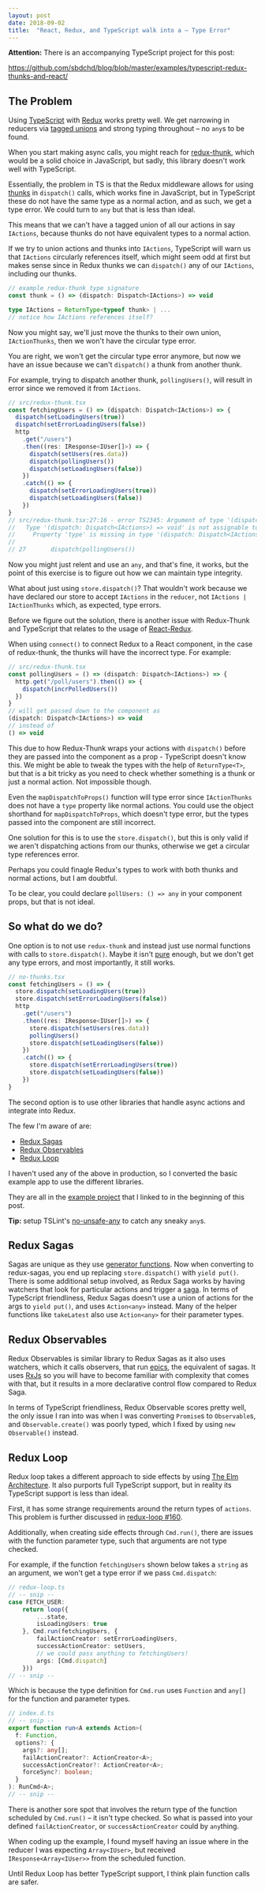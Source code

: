 ```yaml
---
layout: post
date: 2018-09-02
title:  "React, Redux, and TypeScript walk into a – Type Error"
---
```


**Attention:** There is an accompanying TypeScript project for this post:

<https://github.com/sbdchd/blog/blob/master/examples/typescript-redux-thunks-and-react/>


## The Problem

Using [TypeScript][typescript] with [Redux][redux] works pretty well. We get narrowing in
reducers via [tagged unions][tagged unions] and strong typing throughout – no `any`s to be found.

When you start making async calls, you might reach for [redux-thunk][redux-thunk], which would be a solid choice in JavaScript, but sadly, this library doesn't work well with TypeScript.

Essentially, the problem in TS is that the Redux middleware allows for using
[thunks][thunks] in `dispatch()` calls, which works fine in JavaScript, but in
TypeScript these do not have the same type as a normal action, and as such, we
get a type error. We could turn to `any` but that is less than ideal.

This means that we can't have a tagged union of all our actions in say
`IActions`, because thunks do not have equivalent types to a normal action.

If we try to union actions and thunks into `IActions`, TypeScript will warn us
that `IActions` circularly references itself, which might seem odd at first but
makes sense since in Redux thunks we can `dispatch()` any of our `IActions`,
including our thunks.

```typescript
// example redux-thunk type signature
const thunk = () => (dispatch: Dispatch<IActions>) => void

type IActions = ReturnType<typeof thunk> | ...
// notice how IActions references itself?
```

Now you might say, we'll just move the thunks to their own union,
`IActionThunks`, then we won't have the circular type error.

You are right, we won't get the circular type error anymore, but now we have an
issue because we can't `dispatch()` a thunk from another thunk.

For example, trying to dispatch another thunk, `pollingUsers()`, will result in
error since we removed it from `IActions`.

```typescript
// src/redux-thunk.tsx
const fetchingUsers = () => (dispatch: Dispatch<IActions>) => {
  dispatch(setLoadingUsers(true))
  dispatch(setErrorLoadingUsers(false))
  http
    .get("/users")
    .then((res: IResponse<IUser[]>) => {
      dispatch(setUsers(res.data))
      dispatch(pollingUsers())
      dispatch(setLoadingUsers(false))
    })
    .catch(() => {
      dispatch(setErrorLoadingUsers(true))
      dispatch(setLoadingUsers(false))
    })
}
// src/redux-thunk.tsx:27:16 - error TS2345: Argument of type '(dispatch: Dispatch<IActions>) => void' is not assignable to parameter of type 'IActions'.
//   Type '(dispatch: Dispatch<IActions>) => void' is not assignable to type '{ type: "@@MYAPP/SET_USERS"; payload: IUser[]; }'.
//     Property 'type' is missing in type '(dispatch: Dispatch<IActions>) => void'.
//
// 27       dispatch(pollingUsers())
```

Now you might just relent and use an `any`, and that's fine, it works, but the point
of this exercise is to figure out how we can maintain type integrity.

What about just using `store.dispatch()`? That wouldn't work because we have
declared our store to accept `IActions` in the `reducer`, not `IActions |
IActionThunks` which, as expected, type errors.

Before we figure out the solution, there is another issue with Redux-Thunk and
TypeScript that relates to the usage of [React-Redux][react-redux].

When using `connect()` to connect Redux to a React component, in the case of
redux-thunk, the thunks will have the incorrect type. For example:

```typescript
// src/redux-thunk.tsx
const pollingUsers = () => (dispatch: Dispatch<IActions>) => {
  http.get("/poll/users").then(() => {
    dispatch(incrPolledUsers())
  })
}
// will get passed down to the component as
(dispatch: Dispatch<IActions>) => void
// instead of
() => void
```

This due to how Redux-Thunk wraps your actions with `dispatch()` before
they are passed into the component as a prop - TypeScript doesn't know this.
We might be able to tweak the types with the help of `ReturnType<T>`, but that
is a bit tricky as you need to check whether something is a thunk or just a
normal action. Not impossible though.

Even the `mapDispatchToProps()` function will type error since `IActionThunks`
does not have a `type` property like normal actions.
You could use the object shorthand for `mapDispatchToProps`, which doesn't type
error, but the types passed into the component are still incorrect.

One solution for this is to use the `store.dispatch()`, but this is only valid
if we aren't dispatching actions from our thunks, otherwise we get a
circular type references error.

Perhaps you could finagle Redux's types to work with both thunks and normal
actions, but I am doubtful.

To be clear, you could declare `pollUsers: () => any` in your component props, but
that is not ideal.

## So what do we do?

One option is to not use `redux-thunk` and instead just use normal functions with
calls to `store.dispatch()`. Maybe it isn't [pure][pure-functions] enough, but
we don't get any type errors, and most importantly, it still works.

```typescript
// no-thunks.tsx
const fetchingUsers = () => {
  store.dispatch(setLoadingUsers(true))
  store.dispatch(setErrorLoadingUsers(false))
  http
    .get("/users")
    .then((res: IResponse<IUser[]>) => {
      store.dispatch(setUsers(res.data))
      pollingUsers()
      store.dispatch(setLoadingUsers(false))
    })
    .catch(() => {
      store.dispatch(setErrorLoadingUsers(true))
      store.dispatch(setLoadingUsers(false))
    })
}
```

The second option is to use other libraries that handle async actions and integrate into Redux.

The few I'm aware of are:

- [Redux Sagas][redux sagas]
- [Redux Observables][redux observables]
- [Redux Loop][redux loop]

I haven't used any of the above in production, so I converted the basic example
app to use the different libraries.

They are all in the [example project][example project] that I linked to in the beginning of this post.

**Tip:** setup TSLint's [no-unsafe-any][tslint-no-unsafe-any] to catch any sneaky `any`s.

## Redux Sagas

Sagas are unique as they use [generator functions][generator fns].
Now when converting to redux-sagas, you end up replacing
`store.dispatch()` with `yield put()`. There is some additional
setup involved, as Redux Saga works by having watchers that look for
particular actions and trigger a [saga][sagas]. In terms of TypeScript
friendliness, Redux Sagas doesn't use a union of actions for the args to `yield
put()`, and uses `Action<any>` instead. Many of the helper functions like
`takeLatest` also use `Action<any>` for their parameter types.

## Redux Observables

Redux Observables is similar library to Redux Sagas as it also uses watchers, which it calls
observers, that run [epics][epics], the equivalent of sagas. It uses
[RxJs][rxjs] so you will have to become familiar with complexity that comes
with that, but it results in a more declarative control flow compared to Redux
Saga.

In terms of TypeScript friendliness, Redux Observable scores pretty well, the
only issue I ran into was when I was converting `Promise`s to `Observable`s, and
`Observable.create()` was poorly typed, which I fixed by using `new
Observable()` instead.

## Redux Loop

Redux loop takes a different approach to side effects by using [The Elm
Architecture][TEA]. It also purports full TypeScript support, but in reality
its TypeScript support is less than ideal.

First, it has some strange requirements around the return types of `actions`.
This problem is further discussed in [redux-loop #160][redux-loop #160].

Additionally, when creating side effects through `Cmd.run()`, there are issues
with the function parameter type, such that arguments are not type checked.

For example, if the function `fetchingUsers` shown below takes a `string` as an
argument, we won't get a type error if we pass `Cmd.dispatch`:

```typescript
// redux-loop.ts
// -- snip --
case FETCH_USER:
    return loop({
        ...state,
        isLoadingUsers: true
    }, Cmd.run(fetchingUsers, {
        failActionCreator: setErrorLoadingUsers,
        successActionCreator: setUsers,
        // we could pass anything to fetchingUsers!
        args: [Cmd.dispatch]
    }))
// -- snip --
```

Which is because the type definition for `Cmd.run` uses `Function` and `any[]`
for the function and parameter types.

```typescript
// index.d.ts
// -- snip --
export function run<A extends Action>(
  f: Function,
  options?: {
    args?: any[];
    failActionCreator?: ActionCreator<A>;
    successActionCreator?: ActionCreator<A>;
    forceSync?: boolean;
  }
): RunCmd<A>;
// -- snip --
```

There is another sore spot that involves the return type of the function
scheduled by `Cmd.run()` – it isn't type checked. So what is passed into your
defined `failActionCreator`, or `successActionCreator` could by `any`thing.

When coding up the example, I found myself having an issue where in the reducer
I was expecting `Array<IUser>`, but received `IResponse<Array<IUser>>` from
the scheduled function.

Until Redux Loop has better TypeScript support, I think plain function calls are safer.


[redux-thunk]: https://github.com/reduxjs/redux-thunk
[thunks]: https://en.wikipedia.org/wiki/Thunk
[redux]: https://redux.js.org
[typescript]: https://www.typescriptlang.org
[tslint-no-unsafe-any]: https://palantir.github.io/tslint/rules/no-unsafe-any/
[react-redux]: https://github.com/reduxjs/react-redux
[tagged unions]: https://www.typescriptlang.org/docs/handbook/advanced-types.html#discriminated-unions
[pure-functions]: https://en.wikipedia.org/wiki/Pure_function
[redux sagas]: https://redux-saga.js.org
[redux loop]: https://github.com/redux-loop/redux-loop
[TEA]: https://guide.elm-lang.org/architecture/
[redux observables]: https://redux-observable.js.org
[redux-loop #160]: https://github.com/redux-loop/redux-loop/issues/160#issuecomment-335519497
[generator fns]: https://developer.mozilla.org/en-US/docs/Web/JavaScript/Reference/Statements/function*
[epics]: https://redux-observable.js.org/docs/basics/Epics.html
[sagas]: https://redux-saga.js.org/docs/introduction/BeginnerTutorial.html#hello-sagas
[rxjs]: https://github.com/ReactiveX/rxjs
[example project]: https://github.com/sbdchd/blog/blob/master/examples/typescript-redux-thunks-and-react/
